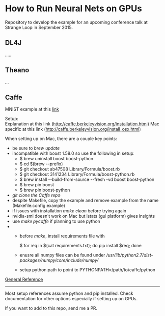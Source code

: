 How to Run Neural Nets on GPUs
==================

Repository to develop the example for an upcoming conference talk at Strange Loop in September 2015.


DL4J
--------

.....


Theano
--------

...


Caffe
--------

MNIST example at this [link](?)    
   
   
Setup:   
Explanation at this link (http://caffe.berkeleyvision.org/installation.html)
Mac specific at this link (http://caffe.berkeleyvision.org/install_osx.html)

When setting up on Mac, there are a couple key points:

- be sure to *brew update*
- incompatible with boost 1.58.0 so use the following in setup:
	- $ brew uninstall boost boost-python
	- $ cd $(brew --prefix)
	- $ git checkout ab47508 Library/Formula/boost.rb
	- $ git checkout 3141234 Library/Formula/boost-python.rb
	- $ brew install --build-from-source --fresh -vd boost boost-python
	- $ brew pin boost
	- $ brew pin boost-python
- *git clone the Caffe repo*
- despite Makefile, copy the example and remove example from the name (Makefile.config.example)
- if issues with installation *make clean* before trying again
- nvidia-smi doesn't work on Mac but istats (gui platform) gives insights
- use *make pycaffe* if planning to use python
- 	- before *make*, install requirements file with

		$ for req in $(cat requirements.txt); do pip install $req; done 	

	- enusre all numpy files can be found under */usr/lib/python2.7/dist-packages/numpy/core/include/numpy/*
	- setup python path to point to PYTHONPATH=/path/to/caffe/python


   
[General Reference](http://tutorial.caffe.berkeleyvision.org/)   


--------

Most setup references assume python and pip installed. Check documentation for other options especially if setting up on GPUs. 

If you want to add to this repo, send me a PR.
